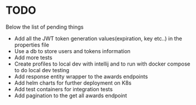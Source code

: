 # TODO


Below the list of pending things

- Add all the JWT token generation values(expiration, key etc..) in the properties file
- Use a db to store users and tokens information
- Add more tests
- Create profiles to local dev with intellij and to run with docker compose to do local dev testing
- Add response entity wrapper to the awards endpoints
- Add helm charts for further deployment on K8s
- Add test containers for integration tests
- Add pagination to the get all awards endpoint